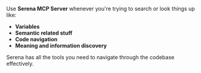 Use **Serena MCP Server** whenever you're trying to search or look things up like:

- **Variables**
- **Semantic related stuff**
- **Code navigation**
- **Meaning and information discovery**

Serena has all the tools you need to navigate through the codebase effectively.
